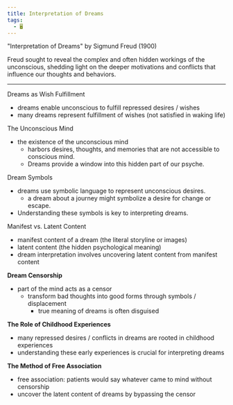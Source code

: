```yaml
---
title: Interpretation of Dreams
tags:
  - 🖥️
---
```


"Interpretation of Dreams" by Sigmund Freud (1900)  

Freud sought to reveal the complex and often hidden workings of the unconscious, shedding light on the deeper motivations and conflicts that influence our thoughts and behaviors.  

---

Dreams as Wish Fulfillment  
- dreams enable unconscious to fulfill repressed desires / wishes
- many dreams represent fulfillment of wishes (not satisfied in waking life)

The Unconscious Mind  
- the existence of the unconscious mind
	- harbors desires, thoughts, and memories that are not accessible to conscious mind.
	- Dreams provide a window into this hidden part of our psyche.

Dream Symbols  
- dreams use symbolic language to represent unconscious desires.
	- a dream about a journey might symbolize a desire for change or escape.
- Understanding these symbols is key to interpreting dreams.

Manifest vs. Latent Content  
- manifest content of a dream (the literal storyline or images)
- latent content (the hidden psychological meaning)
- dream interpretation involves uncovering latent content from manifest content

**Dream Censorship**  
- part of the mind acts as a censor
	- transform bad thoughts into good forms through symbols / displacement
		- true meaning of dreams is often disguised

**The Role of Childhood Experiences**  
- many repressed desires / conflicts in dreams are rooted in childhood experiences
- understanding these early experiences is crucial for interpreting dreams

**The Method of Free Association**  
- free association: patients would say whatever came to mind without censorship
- uncover the latent content of dreams by bypassing the censor
